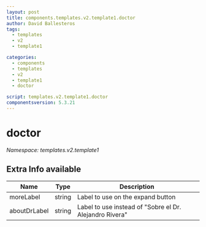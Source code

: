 ```yaml
---
layout: post
title: components.templates.v2.template1.doctor
author: David Ballesteros
tags:
  - templates
  - v2
  - template1

categories:
  - components
  - templates
  - v2
  - template1
  - doctor

script: templates.v2.template1.doctor
componentsversion: 5.3.21
---
```

# doctor

*Namespace: templates.v2.template1*

## Extra Info available

| Name | Type | Description |
| --- | --- | --- |
| moreLabel | string | Label to use on the expand button |
| aboutDrLabel | string | Label to use instead of "Sobre el Dr. Alejandro Rivera" |

